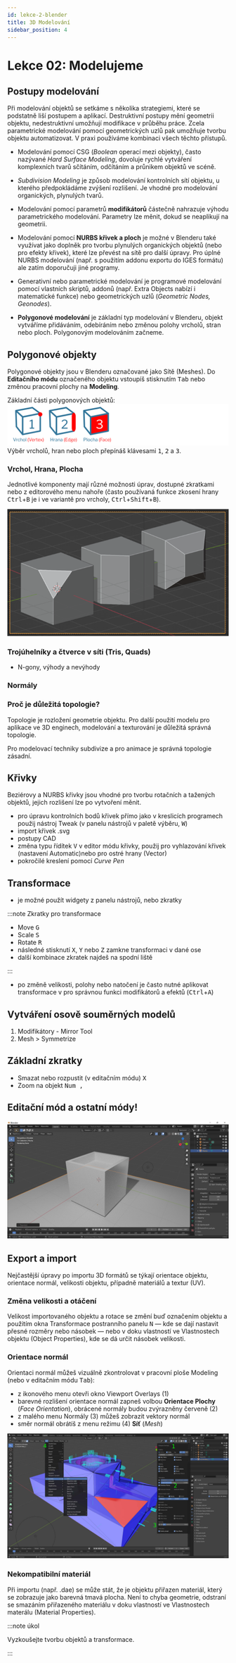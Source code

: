 ```yaml
---
id: lekce-2-blender
title: 3D Modelování
sidebar_position: 4
---
```


# Lekce 02: Modelujeme
## Postupy modelování
Při modelování objektů se setkáme s několika strategiemi, které se podstatně liší postupem a aplikací. Destruktivní postupy mění geometrii objektu, nedestruktivní umožňují modifikace v průběhu práce. Zcela parametrické modelování pomocí geometrických uzlů pak umožňuje tvorbu objektu automatizovat. V praxi používáme kombinaci všech těchto přístupů.

- Modelování pomocí CSG (*Boolean* operací mezi objekty), často nazývané *Hard Surface Modeling*, dovoluje rychlé vytváření komplexních tvarů sčítáním, odčítáním a průnikem objektů ve scéně.

- *Subdivision Modeling* je způsob modelování kontrolních sítí objektu, u kterého předpokládáme zvýšení rozlišení. Je vhodné pro modelování organických, plynulých tvarů.

- Modelování pomocí parametrů **modifikátorů** částečně nahrazuje výhodu parametrického modelování. Parametry lze měnit, dokud se neaplikují na geometrii.

- Modelování pomocí **NURBS křivek a ploch** je možné v Blenderu také využívat jako doplněk pro tvorbu plynulých organických objektů (nebo pro efekty křivek), které lze převést na sítě pro další úpravy. Pro úplné NURBS modelování (např. s použitím addonu exportu do IGES formátu) ale zatím doporučuji jiné programy.

- Generativní nebo parametrické modelování je programové modelování pomocí vlastních skriptů, addonů (např. Extra Objects nabízí i matematické funkce) nebo geometrických uzlů (*Geometric Nodes, Geonodes*).

- **Polygonové modelování** je základní typ modelování v Blenderu, objekt vytváříme přidáváním, odebíráním nebo změnou polohy vrcholů, stran nebo ploch. Polygonovým modelováním začneme.

## Polygonové objekty
Polygonové objekty jsou v Blenderu označované jako Sítě (Meshes).
Do **Editačního módu** označeného objektu vstoupíš stisknutím <kbd>Tab</kbd> nebo změnou pracovní plochy na **Modeling**.

Základní části polygonových objektů:
![image](../img/blender01-edit.svg)
Výběr vrcholů, hran nebo ploch přepínáš klávesami <kbd>1</kbd>, <kbd>2</kbd> a <kbd>3</kbd>.

### Vrchol, Hrana, Plocha
Jednotlivé komponenty mají různé možnosti úprav, dostupné zkratkami nebo z editorového menu nahoře (často používaná funkce zkosení hrany <kbd>Ctrl</kbd>+<kbd>B</kbd> je i ve variantě pro vrcholy, <kbd>Ctrl</kbd>+<kbd>Shift</kbd>+<kbd>B</kbd>).

![Blender vertex bevel](./images/blender-bevel-vertex.png 'Beveling of vertex, edges, and faces in Blender')


### Trojúhelníky a čtverce v síti (Tris, Quads)
- N-gony, výhody a nevýhody
### Normály


### Proč je důležitá topologie?
Topologie je rozložení geometrie objektu. Pro další použití modelu pro aplikace ve 3D enginech, modelování a texturování je důležitá správná topologie.

Pro modelovací techniky subdivize a pro animace je správná topologie zásadní.

## Křivky
Beziérovy a NURBS křivky jsou vhodné pro tvorbu rotačních a tažených objektů, jejich rozlišení lze po vytvoření měnit.

- pro úpravu kontrolních bodů křivek přímo jako v kreslicích programech použij nástroj Tweak (v panelu nástrojů v paletě výběru, <kbd>W</kbd>)
- import křivek .svg
- postupy CAD
- změna typu řídítek <kbd>V</kbd> v editor módu křivky, použij pro vyhlazování křivek (nastavení Automatic)nebo pro ostré hrany (Vector)
- pokročilé kreslení pomocí *Curve Pen*
## Transformace
- je možné použít widgety z panelu nástrojů, nebo zkratky

:::note Zkratky pro transformace

- Move <kbd>G</kbd>
- Scale <kbd>S</kbd>
- Rotate <kbd>R</kbd>
- následné stisknutí <kbd>X</kbd>, <kbd>Y</kbd> nebo <kbd>Z</kbd> zamkne transformaci v dané ose
- další kombinace zkratek najdeš na spodní liště


:::

- po změně velikosti, polohy nebo natočení je často nutné aplikovat transformace v pro správnou funkci modifikátorů a efektů (<kbd>Ctrl</kbd>+<kbd>A</kbd>)
## Vytváření osově souměrných modelů
1. Modifikátory - Mirror Tool
2. Mesh > Symmetrize


## Základní zkratky

- Smazat nebo rozpustit (v editačním módu) <kbd>X</kbd>
- Zoom na objekt <kbd>Num ,</kbd>

## Editační mód a ostatní módy!

![image](./images/blender-screen.png)


## Export a import
Nejčastější úpravy po importu 3D formátů se týkají orientace objektu, orientace normál, velikosti objektu, případně materiálů a textur (UV).

### Změna velikosti a otáčení
Velikost importovaného objektu a rotace se změní buď označením objektu a použitím okna Transformace postranního panelu <kbd>N</kbd> — kde se dají nastavit přesné rozměry nebo násobek — nebo v doku vlastností ve Vlastnostech objektu (Object Properties), kde se dá určit násobek velikosti.

### Orientace normál
Orientaci normál můžeš vizuálně zkontrolovat v pracovní ploše Modeling (nebo v editačním módu <kbd>Tab</kbd>):

- z ikonového menu otevři okno Viewport Overlays (1)
- barevné rozlišení orientace normál zapneš volbou **Orientace Plochy** (*Face Orientation*), obrácené normály budou zvýrazněny červeně (2)
- z malého menu Normály (3) můžeš zobrazit vektory normál
- směr normál obrátíš z menu režimu (4) **Síť** (*Mesh*)

![image](./images/blender-normals.jpg)

### Nekompatibilní materiál
Při importu (např. .dae) se může stát, že je objektu přiřazen materiál, který se zobrazuje jako barevná tmavá plocha. Není to chyba geometrie, odstraní se smazáním přiřazeného materiálu v doku vlastností ve Vlastnostech materálu (Material Properties).

:::note úkol

Vyzkoušejte tvorbu objektů a transformace.

:::
